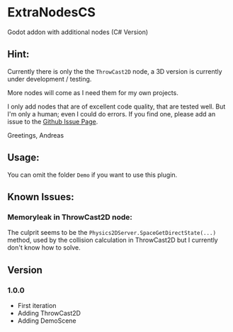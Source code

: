 # ExtraNodesCS
Godot addon with additional nodes (C# Version)

## Hint:
Currently there is only the the `ThrowCast2D` node, a 3D version is currently under development / testing.

More nodes will come as I need them for my own projects.

I only add nodes that are of excellent code quality, that are tested well. But I'm only a human; even I could do errors. If you find one, please add an issue to the
[Github Issue Page](https://github.com/AFE-GmdG/ExtraNodesCS/issues).

Greetings, Andreas

## Usage:
You can omit the folder `Demo` if you want to use this plugin.

## Known Issues:
### Memoryleak in ThrowCast2D node:
The culprit seems to be the `Physics2DServer.SpaceGetDirectState(...)` method, used by the collision calculation in ThrowCast2D but I currently don't know how to solve.


## Version
### 1.0.0
- First iteration
- Adding ThrowCast2D
- Adding DemoScene
